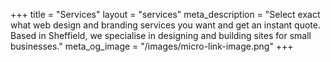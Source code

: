 +++
title = "Services"
layout = "services"
meta_description = "Select exact what web design and branding services you want and get an instant quote. Based in Sheffield, we specialise in designing and building sites for small businesses."
meta_og_image = "/images/micro-link-image.png"
+++
